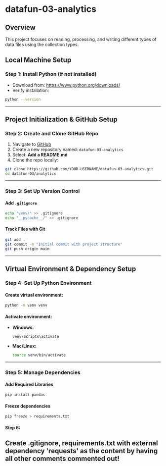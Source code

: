 # datafun-03-analytics

## Overview
This project focuses on reading, processing, and writing different types of data files using the collection types. 

## Local Machine Setup

### Step 1: Install Python (if not installed)

- Download from: https://www.python.org/downloads/
- Verify installation:

```bash
python --version
````
---
##  Project Initialization & GitHub Setup

### Step 2: Create and Clone GitHub Repo

1. Navigate to [GitHub](https://github.com/)
2. Create a new repository named: `datafun-03-analytics`
3. Select:  **Add a README.md**
4. Clone the repo locally:

```bash
git clone https://github.com/YOUR-USERNAME/datafun-03-analytics.git
cd datafun-03/analytics
```

---

### Step 3: Set Up Version Control

#### Add `.gitignore`

```bash
echo "venv/" >> .gitignore
echo "__pycache__/" >> .gitignore
```

#### Track Files with Git

```bash
git add .
git commit -m "Initial commit with project structure"
git push origin main
```

---

##  Virtual Environment & Dependency Setup

### Step 4: Set Up Python Environment

#### Create virtual environment:

```bash
python -m venv venv
```

#### Activate environment:

* **Windows:**

  ```bash
  venv\Scripts\activate
  ```

* **Mac/Linux:**

  ```bash
  source venv/bin/activate
  ```

---

### Step 5: Manage Dependencies

#### Add Required Libraries

```bash
pip install pandas
```

#### Freeze dependencies

```bash
pip freeze > requirements.txt
```

#### Step 6: 
Create .gitignore, requirements.txt with external dependency
'requests' as the content by having all other comments commented out!
---